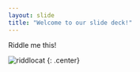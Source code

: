 ```yaml
---
layout: slide
title: "Welcome to our slide deck!"
---
```


Riddle me this!

![riddlocat](https://octodex.github.com/images/riddlocat.png)
{: .center}
